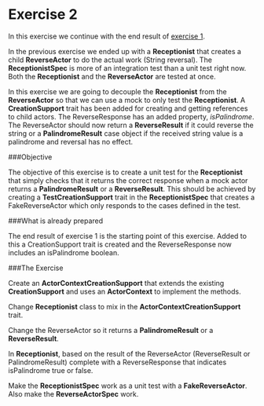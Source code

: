 Exercise 2
==========

In this exercise we continue with the end result of [exercise 1](http://github/RayRoestenburg/scala-io-exercise-1).

In the previous exercise we ended up with a **Receptionist** that creates a child **ReverseActor** to do the actual work (String reversal). The **ReceptionistSpec** is more of an integration test than a unit test right now. Both the **Receptionist** and the **ReverseActor** are tested at once.

In this exercise we are going to decouple the **Receptionist** from the **ReverseActor** so that we can use a mock to only test the **Receptionist**.
A **CreationSupport** trait has been added for creating and getting references to child actors.
The ReverseResponse has an added property, *isPalindrome*. The ReverseActor should now return a **ReverseResult** if it could reverse the string or a **PalindromeResult** case object if the received string value is a palindrome and reversal has no effect.

###Objective

The objective of this exercise is to create a unit test for the **Receptionist** that simply checks that it returns the correct response when a mock actor returns a **PalindromeResult** or a **ReverseResult**. This should be achieved by creating a **TestCreationSupport** trait in the **ReceptionistSpec** that creates a FakeReverseActor which only responds to the cases defined in the test.


###What is already prepared

The end result of exercise 1 is the starting point of this exercise. Added to this a CreationSupport trait is created and the ReverseResponse now includes an isPalindrome boolean.

###The Exercise

Create an **ActorContextCreationSupport** that extends the existing **CreationSupport** and uses an **ActorContext** to implement the methods.

Change **Receptionist** class to mix in the **ActorContextCreationSupport** trait.

Change the ReverseActor so it returns a **PalindromeResult** or a **ReverseResult**.

In **Receptionist**, based on the result of the ReverseActor (ReverseResult or PalindromeResult) complete with a ReverseResponse that indicates isPalindrome true or false.

Make the **ReceptionistSpec** work as a unit test with a **FakeReverseActor**. Also make the **ReverseActorSpec** work.
